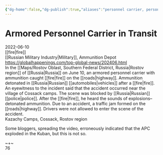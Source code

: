 ```yaml
---
{"dg-home":false,"dg-publish":true,"aliases":"personnel carrier, personnel carriers, APC","location":null,"title":"Armored Personnel Carrier in Transit","tag":"Fire, Military, Ammunition Depot","date":"2022-06-10","locations":"Rostov, Kazachy Camps, Cossack, Rostov region, near the village of Cossack camps, Cossack camps","permalink":"/armored-personnel-carrier-in-transit/","dgHomeLink":true,"dgPassFrontmatter":true}
---
```



# Armored Personnel Carrier in Transit

2022-06-10  
[[fire|fire]]  
[[Russian Military Industry|Military]], Ammunition Depot  
https://globalhappenings.com/top-global-news/202406.html  
In the [[Maps/Rostov Oblast, Southern Federal District, Russia|Rostov region]] of [[Russia|Russia]] on June 10, an armored personnel carrier with ammunition caught [[fire|fire]] on the [[roads|highway]]. Ammunition detonated in [[Russia|Russian]] [[automobiles|vehicles]] after a [[fire|fire]]. An eyewitness to the incident said that the accident occurred near the village of Cossack camps. The scene was blocked by [[Russia|Russian]] [[police|police]]. After the [[fire|fire]], he heard the sounds of explosions–detonated ammunition. Due to an accident, a traffic jam formed on the [[roads|highway]]. Drivers were not allowed to enter the scene of the accident.  
Kazachy Camps, Cossack, Rostov region

Some bloggers, spreading the video, erroneously indicated that the APC exploded in the Kuban, but this is not so.

~+~  
76
